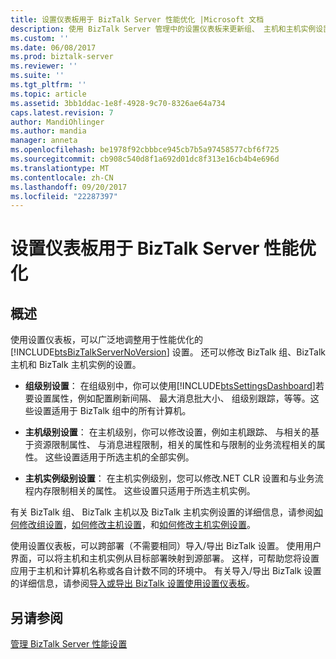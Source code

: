 ```yaml
---
title: 设置仪表板用于 BizTalk Server 性能优化 |Microsoft 文档
description: 使用 BizTalk Server 管理中的设置仪表板来更新组、 主机和主机实例设置
ms.custom: ''
ms.date: 06/08/2017
ms.prod: biztalk-server
ms.reviewer: ''
ms.suite: ''
ms.tgt_pltfrm: ''
ms.topic: article
ms.assetid: 3bb1ddac-1e8f-4928-9c70-8326ae64a734
caps.latest.revision: 7
author: MandiOhlinger
ms.author: mandia
manager: anneta
ms.openlocfilehash: be1978f92cbbbce945cb7b5a97458577cbf6f725
ms.sourcegitcommit: cb908c540d8f1a692d01dc8f313e16cb4b4e696d
ms.translationtype: MT
ms.contentlocale: zh-CN
ms.lasthandoff: 09/20/2017
ms.locfileid: "22287397"
---
```

# <a name="use-settings-dashboard-for-biztalk-server-performance-tuning"></a>设置仪表板用于 BizTalk Server 性能优化

## <a name="overview"></a>概述
使用设置仪表板，可以广泛地调整用于性能优化的 [!INCLUDE[btsBizTalkServerNoVersion](../includes/btsbiztalkservernoversion-md.md)] 设置。 还可以修改 BizTalk 组、BizTalk 主机和 BizTalk 主机实例的设置。  
  
-   **组级别设置**： 在组级别中，你可以使用[!INCLUDE[btsSettingsDashboard](../includes/btssettingsdashboard-md.md)]若要设置属性，例如配置刷新间隔、 最大消息批大小、 组级别跟踪，等等。这些设置适用于 BizTalk 组中的所有计算机。  
  
-   **主机级别设置**： 在主机级别，你可以修改设置，例如主机跟踪、 与相关的基于资源限制属性、 与消息进程限制，相关的属性和与限制的业务流程相关的属性。 这些设置适用于所选主机的全部实例。  
  
-   **主机实例级别设置**： 在主机实例级别，您可以修改.NET CLR 设置和与业务流程内存限制相关的属性。 这些设置只适用于所选主机实例。  
  
 有关 BizTalk 组、 BizTalk 主机以及 BizTalk 主机实例设置的详细信息，请参阅[如何修改组设置](../core/how-to-modify-group-settings.md)，[如何修改主机设置](../core/how-to-modify-host-settings.md)，和[如何修改主机实例设置](../core/how-to-modify-host-instance-settings.md)。  
  
 使用设置仪表板，可以跨部署（不需要相同）导入/导出 BizTalk 设置。 使用用户界面，可以将主机和主机实例从目标部署映射到源部署。 这样，可帮助您将设置应用于主机和计算机名称或各自计数不同的环境中。 有关导入/导出 BizTalk 设置的详细信息，请参阅[导入或导出 BizTalk 设置使用设置仪表板](how-to-import-biztalk-settings-using-settings-dashboard.md)。  
  
## <a name="see-also"></a>另请参阅  
 [管理 BizTalk Server 性能设置](../core/managing-biztalk-server-performance-settings.md)